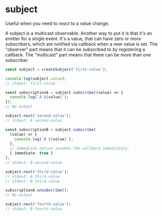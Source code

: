 # subject

Useful when you need to _react_ to a value change.

A subject is a multicast observable. Another way to put it is that it's an emitter for a single event. It's a value, that can have zero or more subscribers, which are notified via callback when a new value is set. The "observer" part means that it can be subscribed to by registering a callback. The "multicast" part means that there can be more than one subscriber.

```ts
const subject = createSubject('first-value');

console.log(subject.value);
// stdout: first-value

const subscriptionA = subject.subscribe((value) => {
  console.log(`A ${value}`);
});
// No output

subject.next('second-value');
// stdout: A second-value

const subscriptionB = subject.subscribe(
  (value) => {
    console.log(`B ${value}`);
  },
  // Immediate option invokes the callback immediately.
  { immediate: true }
);
// stdout: B second-value

subject.next('third-value');
// stdout: A third-value
// stdout: B third-value

subscriptionA.unsubscribe();
// No output

subject.next('fourth-value');
// stdout: B fourth-value
```
